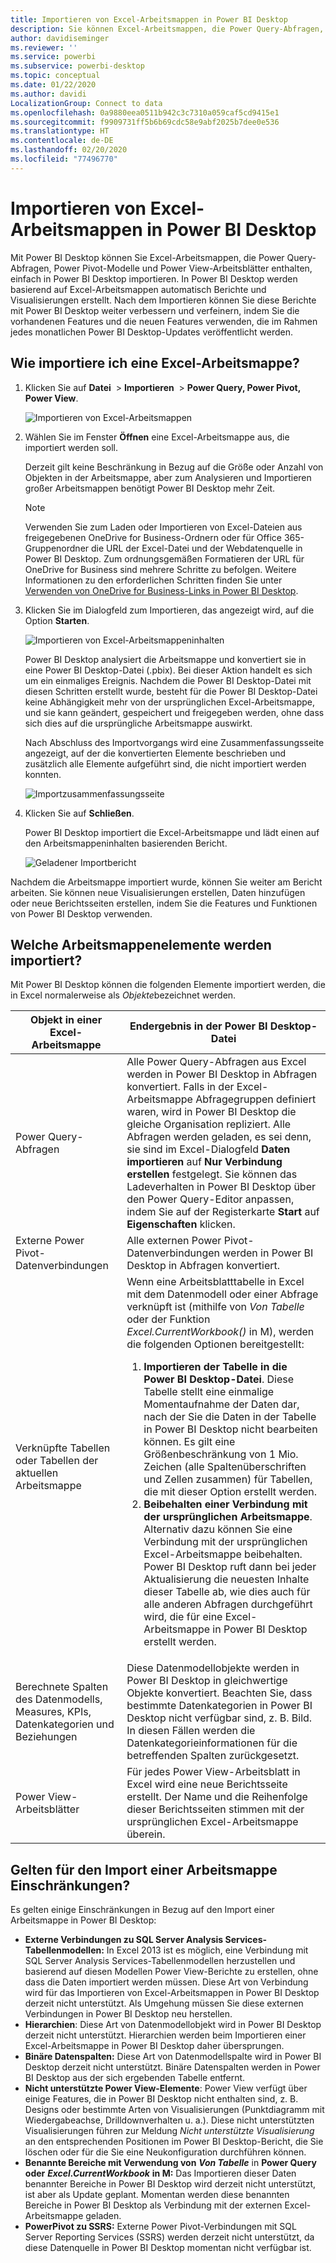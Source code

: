 ```yaml
---
title: Importieren von Excel-Arbeitsmappen in Power BI Desktop
description: Sie können Excel-Arbeitsmappen, die Power Query-Abfragen, Power Pivot-Modelle und Power View-Arbeitsblätter enthalten, einfach in Power BI Desktop importieren.
author: davidiseminger
ms.reviewer: ''
ms.service: powerbi
ms.subservice: powerbi-desktop
ms.topic: conceptual
ms.date: 01/22/2020
ms.author: davidi
LocalizationGroup: Connect to data
ms.openlocfilehash: 0a9880eea0511b942c3c7310a059caf5cd9415e1
ms.sourcegitcommit: f9909731ff5b6b69cdc58e9abf2025b7dee0e536
ms.translationtype: HT
ms.contentlocale: de-DE
ms.lasthandoff: 02/20/2020
ms.locfileid: "77496770"
---
```

# <a name="import-excel-workbooks-into-power-bi-desktop"></a>Importieren von Excel-Arbeitsmappen in Power BI Desktop
Mit Power BI Desktop können Sie Excel-Arbeitsmappen, die Power Query-Abfragen, Power Pivot-Modelle und Power View-Arbeitsblätter enthalten, einfach in Power BI Desktop importieren. In Power BI Desktop werden basierend auf Excel-Arbeitsmappen automatisch Berichte und Visualisierungen erstellt. Nach dem Importieren können Sie diese Berichte mit Power BI Desktop weiter verbessern und verfeinern, indem Sie die vorhandenen Features und die neuen Features verwenden, die im Rahmen jedes monatlichen Power BI Desktop-Updates veröffentlicht werden.

## <a name="how-do-i-import-an-excel-workbook"></a>Wie importiere ich eine Excel-Arbeitsmappe?
1. Klicken Sie auf **Datei**  >  **Importieren**  >  **Power Query, Power Pivot, Power View**.

   ![Importieren von Excel-Arbeitsmappen](media/desktop-import-excel-workbooks/importexceltopbi_1.png)


2. Wählen Sie im Fenster **Öffnen** eine Excel-Arbeitsmappe aus, die importiert werden soll. 

   Derzeit gilt keine Beschränkung in Bezug auf die Größe oder Anzahl von Objekten in der Arbeitsmappe, aber zum Analysieren und Importieren großer Arbeitsmappen benötigt Power BI Desktop mehr Zeit.

   > [!NOTE]
   > Verwenden Sie zum Laden oder Importieren von Excel-Dateien aus freigegebenen OneDrive for Business-Ordnern oder für Office 365-Gruppenordner die URL der Excel-Datei und der Webdatenquelle in Power BI Desktop. Zum ordnungsgemäßen Formatieren der URL für OneDrive for Business sind mehrere Schritte zu befolgen. Weitere Informationen zu den erforderlichen Schritten finden Sie unter [Verwenden von OneDrive for Business-Links in Power BI Desktop](desktop-use-onedrive-business-links.md).
   > 
   > 

3. Klicken Sie im Dialogfeld zum Importieren, das angezeigt wird, auf die Option **Starten**.

   ![Importieren von Excel-Arbeitsmappeninhalten](media/desktop-import-excel-workbooks/import-excel-power-bi-5.png)


   Power BI Desktop analysiert die Arbeitsmappe und konvertiert sie in eine Power BI Desktop-Datei (.pbix). Bei dieser Aktion handelt es sich um ein einmaliges Ereignis. Nachdem die Power BI Desktop-Datei mit diesen Schritten erstellt wurde, besteht für die Power BI Desktop-Datei keine Abhängigkeit mehr von der ursprünglichen Excel-Arbeitsmappe, und sie kann geändert, gespeichert und freigegeben werden, ohne dass sich dies auf die ursprüngliche Arbeitsmappe auswirkt.

   Nach Abschluss des Importvorgangs wird eine Zusammenfassungsseite angezeigt, auf der die konvertierten Elemente beschrieben und zusätzlich alle Elemente aufgeführt sind, die nicht importiert werden konnten.

   ![Importzusammenfassungsseite](media/desktop-import-excel-workbooks/importexceltopbi_3.png)

4. Klicken Sie auf **Schließen**. 

   Power BI Desktop importiert die Excel-Arbeitsmappe und lädt einen auf den Arbeitsmappeninhalten basierenden Bericht.

   ![Geladener Importbericht](media/desktop-import-excel-workbooks/importexceltopbi_4.png)

Nachdem die Arbeitsmappe importiert wurde, können Sie weiter am Bericht arbeiten. Sie können neue Visualisierungen erstellen, Daten hinzufügen oder neue Berichtsseiten erstellen, indem Sie die Features und Funktionen von Power BI Desktop verwenden.

## <a name="which-workbook-elements-are-imported"></a>Welche Arbeitsmappenelemente werden importiert?
Mit Power BI Desktop können die folgenden Elemente importiert werden, die in Excel normalerweise als *Objekte*bezeichnet werden.

| Objekt in einer Excel-Arbeitsmappe | Endergebnis in der Power BI Desktop-Datei |
| --- | --- |
| Power Query-Abfragen |Alle Power Query-Abfragen aus Excel werden in Power BI Desktop in Abfragen konvertiert. Falls in der Excel-Arbeitsmappe Abfragegruppen definiert waren, wird in Power BI Desktop die gleiche Organisation repliziert. Alle Abfragen werden geladen, es sei denn, sie sind im Excel-Dialogfeld **Daten importieren** auf **Nur Verbindung erstellen** festgelegt. Sie können das Ladeverhalten in Power BI Desktop über den Power Query-Editor anpassen, indem Sie auf der Registerkarte **Start** auf **Eigenschaften** klicken. |
| Externe Power Pivot-Datenverbindungen |Alle externen Power Pivot-Datenverbindungen werden in Power BI Desktop in Abfragen konvertiert. |
| Verknüpfte Tabellen oder Tabellen der aktuellen Arbeitsmappe |Wenn eine Arbeitsblatttabelle in Excel mit dem Datenmodell oder einer Abfrage verknüpft ist (mithilfe von *Von Tabelle* oder der Funktion *Excel.CurrentWorkbook()* in M), werden die folgenden Optionen bereitgestellt: <ol><li><b>Importieren der Tabelle in die Power BI Desktop-Datei</b>. Diese Tabelle stellt eine einmalige Momentaufnahme der Daten dar, nach der Sie die Daten in der Tabelle in Power BI Desktop nicht bearbeiten können. Es gilt eine Größenbeschränkung von 1 Mio. Zeichen (alle Spaltenüberschriften und Zellen zusammen) für Tabellen, die mit dieser Option erstellt werden.</li><li><b>Beibehalten einer Verbindung mit der ursprünglichen Arbeitsmappe</b>. Alternativ dazu können Sie eine Verbindung mit der ursprünglichen Excel-Arbeitsmappe beibehalten. Power BI Desktop ruft dann bei jeder Aktualisierung die neuesten Inhalte dieser Tabelle ab, wie dies auch für alle anderen Abfragen durchgeführt wird, die für eine Excel-Arbeitsmappe in Power BI Desktop erstellt werden.</li></ul> |
| Berechnete Spalten des Datenmodells, Measures, KPIs, Datenkategorien und Beziehungen |Diese Datenmodellobjekte werden in Power BI Desktop in gleichwertige Objekte konvertiert. Beachten Sie, dass bestimmte Datenkategorien in Power BI Desktop nicht verfügbar sind, z. B. Bild. In diesen Fällen werden die Datenkategorieinformationen für die betreffenden Spalten zurückgesetzt. |
| Power View-Arbeitsblätter |Für jedes Power View-Arbeitsblatt in Excel wird eine neue Berichtsseite erstellt. Der Name und die Reihenfolge dieser Berichtsseiten stimmen mit der ursprünglichen Excel-Arbeitsmappe überein. |

## <a name="are-there-any-limitations-to-importing-a-workbook"></a>Gelten für den Import einer Arbeitsmappe Einschränkungen?
Es gelten einige Einschränkungen in Bezug auf den Import einer Arbeitsmappe in Power BI Desktop:

* **Externe Verbindungen zu SQL Server Analysis Services-Tabellenmodellen:** In Excel 2013 ist es möglich, eine Verbindung mit SQL Server Analysis Services-Tabellenmodellen herzustellen und basierend auf diesen Modellen Power View-Berichte zu erstellen, ohne dass die Daten importiert werden müssen. Diese Art von Verbindung wird für das Importieren von Excel-Arbeitsmappen in Power BI Desktop derzeit nicht unterstützt. Als Umgehung müssen Sie diese externen Verbindungen in Power BI Desktop neu herstellen.
* **Hierarchien**: Diese Art von Datenmodellobjekt wird in Power BI Desktop derzeit nicht unterstützt. Hierarchien werden beim Importieren einer Excel-Arbeitsmappe in Power BI Desktop daher übersprungen.
* **Binäre Datenspalten:** Diese Art von Datenmodellspalte wird in Power BI Desktop derzeit nicht unterstützt. Binäre Datenspalten werden in Power BI Desktop aus der sich ergebenden Tabelle entfernt.
* **Nicht unterstützte Power View-Elemente**: Power View verfügt über einige Features, die in Power BI Desktop nicht enthalten sind, z. B. Designs oder bestimmte Arten von Visualisierungen (Punktdiagramm mit Wiedergabeachse, Drilldownverhalten u. a.). Diese nicht unterstützten Visualisierungen führen zur Meldung *Nicht unterstützte Visualisierung* an den entsprechenden Positionen im Power BI Desktop-Bericht, die Sie löschen oder für die Sie eine Neukonfiguration durchführen können.
* **Benannte Bereiche mit Verwendung von** ***Von Tabelle*** in **Power Query oder** ***Excel.CurrentWorkbook*** **in M:** Das Importieren dieser Daten benannter Bereiche in Power BI Desktop wird derzeit nicht unterstützt, ist aber als Update geplant. Momentan werden diese benannten Bereiche in Power BI Desktop als Verbindung mit der externen Excel-Arbeitsmappe geladen.
* **PowerPivot zu SSRS:** Externe Power Pivot-Verbindungen mit SQL Server Reporting Services (SSRS) werden derzeit nicht unterstützt, da diese Datenquelle in Power BI Desktop momentan nicht verfügbar ist.

